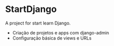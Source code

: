 # StartDjango
A project for start learn Django.

- Criação de projetos e apps com django-admin
- Configuração básica de views e URLs
